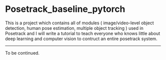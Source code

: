 # Posetrack_baseline_pytorch
This is a project which contains all of modules
(
image/video-level object detection, 
human pose estimation, 
multiple object tracking
)
used in Posetrack and I will write a tutorial to teach everyone who knows little about deep learning and computer vision to contruct an entire posetrack system.




--------------------
To be continued.
